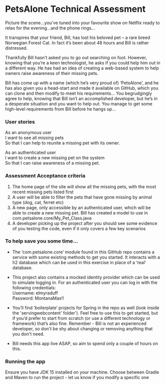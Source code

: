 # PetsAlone Technical Assessment

Picture the scene…you’ve tuned into your favourite show on Netflix ready to relax for the evening…and the phone rings…

It transpires that your friend, Bill, has lost his beloved pet – a rare breed Norwegian Forest Cat. In fact it’s been about 48 hours and Bill is rather distressed.

Thankfully Bill hasn’t asked you to go out searching on foot. However, knowing that you’re a keen technologist, he asks if you could help him out in a different way. He has had an idea of creating a web-based system to help owners raise awareness of their missing pets.

Bill has come up with a name (which he’s very proud of) ‘PetsAlone’, and he has also given you a head-start and made it available on GitHub, which you can clone and then modify to meet his requirements… You begrudgingly agree to help, knowing that Bill isn’t an accomplished developer, but he’s in a desperate situation and you want to help out. You manage to get some high-level requirements from Bill before he hangs up...


### User stories

As an anonymous user  
I want to see all missing pets  
So that I can help to reunite a missing pet with its owner.  

As an authenticated user  
I want to create a new missing pet on the system  
So that I can raise awareness of a missing pet.

### Assessment Acceptance criteria

1.  The home page of the site will show all the missing pets, with the most recent missing pets listed first
2.  A user will be able to filter the pets that have gone missing by animal type (dog, cat, ferret etc)
3.  A new page, only accessible by an authenticated user, which will be able to create a new missing pet. Bill has created a model to use in com.petsalone.core/My_Pet_Class.java
4.  A developer picking up the project after you should see some evidence of you testing the code, even if it only covers a few key scenarios

### To help save you some time...

-   The ‘com.petsalone.core’ module found in this GitHub repo contains a service with some existing methods to get you started. It interacts with a h2 database which can be used in this exercise in place of a ‘real’ database. 

-   This project also contains a mocked identity provider which can be used to simulate logging in. For an authenticated user you can log in with the following credentials:  
Username: elmyraduff  
Password: MontanaMax!!

-	You’ll find ‘boilerplate’ projects for Spring in the repo as well (look inside the 'servingwebcontent' folder'). Feel free to use this to get started, but if you’d prefer to start from scratch (or use a different technology or framework) that’s also fine. Remember - Bill is not an experienced developer, so don't be shy about changing or removing anything that you don't need.

-	Bill needs this app live ASAP, so aim to spend only a couple of hours on this. 

### Running the app
Ensure you have JDK 15 installed on your machine. Choose between Gradle and Maven to run the project - let us know if you modify a specific one
